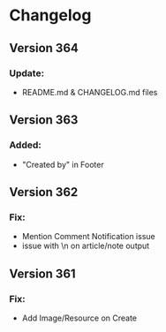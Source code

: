 # Changelog

## Version 364

### Update:
* README.md & CHANGELOG.md files

## Version 363

### Added:
* "Created by" in Footer

## Version 362

### Fix:
* Mention Comment Notification issue
* issue with \n on article/note output

## Version 361

### Fix:
* Add Image/Resource on Create